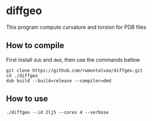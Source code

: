 # diffgeo

This program compute curvature and torsion for PDB files

## How to compile

First install `dub` and `dmd`, then use the commands bellow

```
git clone https://github.com/rwmontalvao/diffgeo.git 
cd ./diffgeo
dub build --build=release --compiler=dmd
```

## How to use

```
./diffgeo --id 2lj5 --cores 4 --verbose
```
